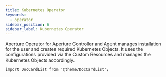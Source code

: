 ```yaml
---
title: Kubernetes Operator
keywords:
  - operator
sidebar_position: 6
sidebar_label: Kubernetes Operator
---
```


Aperture Operator for Aperture Controller and Agent manages installation for
the user and creates required Kubernetes Objects. It uses the configurations
provided via the Custom Resources and manages the Kubernetes Objects
accordingly.

```mdx-code-block
import DocCardList from '@theme/DocCardList';
```

<DocCardList />
